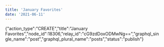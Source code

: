 ```yaml
---
title: 'January Favorites'
date: '2021-06-11'
---
```


{"action_type":"CREATE","title":"January Favorites","node_id":18306,"relay_id":"cG9zdDoxODMwNg==","graphql_single_name":"post","graphql_plural_name":"posts","status":"publish"}
